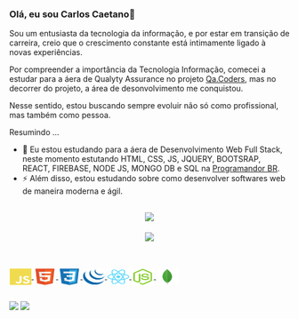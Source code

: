 ### Olá, eu sou Carlos Caetano👋

Sou um entusiasta da tecnologia da informação, e por estar em transição de carreira, creio que o crescimento constante está intimamente ligado à novas experiências.

Por compreender a importância da Tecnologia Informação, comecei a estudar para a áera de Qualyty Assurance no projeto <a href="https://www.linkedin.com/company/qa-coders/" target="_blank">Qa.Coders</a>, mas no decorrer do projeto, a área de desonvolvimento me conquistou.

Nesse sentido, estou buscando sempre evoluir não só como profissional, mas também como pessoa.

Resumindo ...

- 🌱 Eu estou estudando para a áera de Desenvolvimento Web Full Stack, neste momento estutando HTML, CSS, JS, JQUERY, BOOTSRAP, REACT, FIREBASE, NODE JS, MONGO DB e SQL na <a href="https://programadorbr.com/" target="_blank">Programandor BR</a>.
- ⚡ Além disso, estou estudando sobre como desenvolver softwares web de maneira moderna e ágil.

##

<div align="center">
  <a href="https://github.com/carloscaetano-dev">
  <img height="180em" src="https://github-readme-stats.vercel.app/api?username=carloscaetano-dev&show_icons=true&theme=dark&include_all_commits=true&count_private=true"/><br><br>
  <img height="180em" src="https://github-readme-stats.vercel.app/api/top-langs/?username=carloscaetano-dev&layout=compact&langs_count=7&theme=dark"/>
</div>
  
  ##
  
 <div style="display: inline_block"><br>
  <img align="center" alt="Js" height="30" width="40" src="https://raw.githubusercontent.com/devicons/devicon/master/icons/javascript/javascript-plain.svg">
  <img align="center" alt="HTML" height="30" width="40" src="https://raw.githubusercontent.com/devicons/devicon/master/icons/html5/html5-original.svg">
  <img align="center" alt="CSS" height="30" width="40" src="https://raw.githubusercontent.com/devicons/devicon/master/icons/css3/css3-original.svg">
  <img align="center" alt="jquery" height="30" width="40" src="https://raw.githubusercontent.com/devicons/devicon/master/icons/jquery/jquery-original.svg">
  <img align="center" alt="react" height="30" width="40" src="https://raw.githubusercontent.com/devicons/devicon/master/icons/react/react-original.svg">
  <img align="center" alt="nodejs" height="30" width="40" src="https://raw.githubusercontent.com/devicons/devicon/master/icons/nodejs/nodejs-original.svg">
  <img align="center" alt="CSS" height="30" width="40" src="https://raw.githubusercontent.com/devicons/devicon/master/icons/mongodb/mongodb-original.svg">
</div>
  
  ##
  
  <div> 
   <a href="https://www.linkedin.com/in/carlos-caetano-678a5022b" target="_blank"><img src="https://img.shields.io/badge/-LinkedIn-%230077B5?style=for-the-badge&logo=linkedin&logoColor=white" target="_blank"></a>
    <a href="mailto:caetanotpd@gmail" target="_blank"><img src="https://img.shields.io/badge/Gmail-D14836?style=for-the-badge&logo=gmail&logoColor=white"></a>
   </div>
